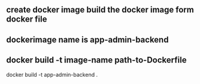 ## create docker image build the docker image form docker file
## dockerimage name is app-admin-backend
## docker build -t image-name path-to-Dockerfile
docker build -t app-admin-backend .